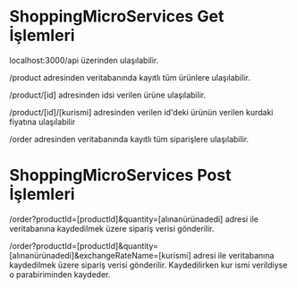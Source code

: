 # ShoppingMicroServices Get İşlemleri

localhost:3000/api üzerinden ulaşılabilir. 

/product adresinden veritabanında kayıtlı tüm ürünlere ulaşılabilir.

/product/[id] adresinden idsi verilen ürüne ulaşılabilir.

/product/[id]/[kurismi] adresinden verilen id'deki ürünün verilen kurdaki fiyatına ulaşılabilir

/order adresinden veritabanında kayıtlı tüm siparişlere ulaşılabilir.

# ShoppingMicroServices Post İşlemleri

/order?productId=[productId]&quantity=[alınanürünadedi] adresi ile veritabanına kaydedilmek üzere sipariş verisi gönderilir.

/order?productId=[productId]&quantity=[alınanürünadedi]&exchangeRateName=[kurismi] adresi ile veritabanına kaydedilmek üzere sipariş verisi gönderilir. Kaydedilirken 
kur ismi verildiyse o parabiriminden kaydeder.


